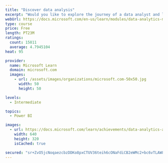 ```yaml
---
title: "Discover data analysis"
excerpt: "Would you like to explore the journey of a data analyst and learn how a data analyst tells a story with data? In this module, you will explore the different roles in data and learn the different tasks of a data analyst."
webUrl: https://docs.microsoft.com/en-us/learn/modules/data-analytics-microsoft/
type: course
price: Free
length: PT23M
ratings:
  count: 15811
  average: 4.7945104
heat: 95

provider:
  name: Microsoft Learn
  domain: microsoft.com
  images:
    - url: /assets/images/organizations/microsoft.com-50x50.jpg
      width: 50
      height: 50

levels:
  - Intermediate

topics:
  - Power BI

images:
  - url: https://docs.microsoft.com/learn/achievements/data-analytics-and-microsoft-social.png
    width: 640
    height: 320
    isCached: true

secured: "sr+ZvO5jcNoqaezcbzDDKo8pxCTUV36teih6cONaFdiCB2eWMc2+bc6vTLAW8na2k2ZpGxaDmU3iuWMFB4nz568TLHY7KFpxWY+ioWnlQzvcW0egThkgDinwb++evIwnp4ls90mNqiWoC9VN1Jma5vZa1JB7AnIpoQSAVtzWFoRb7A71c64aajrlJb7meGxED2AuekDto1sHbLkv5v4AddrvpYAV4STjbgLqvfziplbGyqUddCtGG7d+LwjlcObSDUUgKUHs0Npr7OiyXVxMyCugZEtd2eTfICkJ/JUn6TZNjeO4piAZZhe7oPJThm9LL1o/8aOiLDJK2LqmDoUFARL2mYWATYNCqwbwXWCBZ7TiXtxXe6wokF/azyds1JK4N1N1kjTI2smeEJMXVPVrt4lN09MgqThCNb977b86KN8/5h7vT52JhcnE9rEK3F+4;PI31ke7ZA0XEiUo1vuuQlQ=="
---
```


